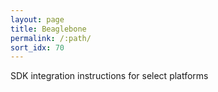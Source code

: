 ```yaml
---
layout: page
title: Beaglebone
permalink: /:path/
sort_idx: 70
---
```


SDK integration instructions for select platforms
